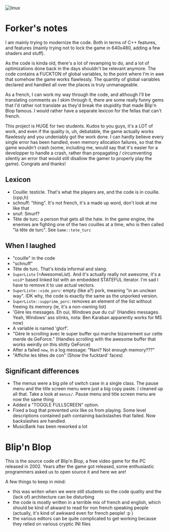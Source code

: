 ![linux](https://travis-ci.org/Vermeille/blip-blop.svg?branch=master)
# Forker's notes

I am mainly trying to modernize the code. Both in terms of C++ features, and
features (mainly trying not to lock the game in 640x480, adding a few shaders
and stuff).

As the code is kinda old, there's a lot of revamping to do, and a lot of
optimizations done back in the days shouldn't be relevant anymore. The code
contains a FUCKTON of global variables, to the point where I'm in awe that
somehow the game works flawlessly. The quantity of global variables declared
and handled all over the places is truly unmanageable.

As a french, I can work my way through the code, and although I'll be
translating comments as I skim through it, there are some really funny gems
that I'd rather not translate as they'd break the stupidity that made Blip'n
Blop famous. I would rather have a separate lexicon for the fellas that can't
french.

This project is HUGE for two students. Kudos to you guys, it's a LOT of work,
and even if the quality is, uh, debatable, the game actually works flawlessly
and you undeniably got the work done. I can hardly believe every single error
has been handled, even memory allocation failures, so that the game wouldn't
crash (some, including me, would say that it's easier for a developper to
handle a crash, rather than propagating / circumventing silently an error that
would still disallow the gamer to properly play the game). Congrats and thanks!

## Lexicon

- Couille: testicle. That's what the players are, and the code is in
  couille.{cpp,h}
- schnuff: "thing". It's not french, it's a made up word, don't look at me like
  that
- snuf: Smurf?
- Tête de turc: a person that gets all the hate. In the game engine, the
  enemies are fighting one of the two couilles at a time, who is then called
  "la tête de turc". See `Game::tete_turc`

## When I laughed

- "couille" in the code
- "schnuff"
- Tête de turc. That's kinda informal and slang.
- `SuperListe` (=AwesomeList). And it's actually really not awesome, it's a
  `void*` based linked list with an embedded STATEFUL iterator. I'm sad I have
  to remove it to use actual vectors.
- `SuperListe::vide_porc`: empty (like a?) pork, meaning "in an unclean way".
  IDK why, the code is exactly the same as the unporked version.
- `SuperListe::supprime_porc`: removes an element of the list without freeing
  its memory (ie, it's a non-owning list)
- 'Gère les messages. Eh oui, Windows pue du cul' (Handles messages. Yeah,
  Windows' ass stinks, nota: Ben Karaban apparently works for MS now)
- A variable is named 'glorf'.
- "Gère le scrolling avec le super buffer qui marche bizarrement sur cette
  merde de GeForce." (Handles scrolling with the awesome buffer that works
  weirdly on this shitty GeForce)
- After a failed `new`, in a log message: "Nani? Not enough memory???"
- "Affiche les têtes de con" (Show the fucktard' faces)

## Significant differences

- The menus were a big pile of switch case in a single class. The pause menu
  and the title screen menu were just a big copy paste. I cleaned up all that.
  Take a look at `menus/`. Pause menu and title screen menu are now the same
  thing
- Added a "TOGGLE FULLSCREEN" option.
- Fixed a bug that prevented unix like os from playing. Some level descriptions
  contained path containing backslashes that failed. Now backslashes are
  handled.
- MusicBank has been reworked a lot

# Blip'n Blop
This is the source code of Blip'n Blop, a free video game for the PC released in 2002. Years after the game got released, some enthusiastic programmers asked us to open source it and here we are!

A few things to keep in mind:
- this was writen when we were still students so the code quality and the (lack of) architecture can be disturbing
- the code is mostly written in a terrible mix of french and english, which should be kind of akward to read for non french speaking people (actually, it's kind of awkward even for french people! :p )
- the various editors can be quite complicated to get working because they relied on various cryptic INI files

